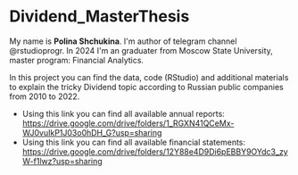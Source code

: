 # Dividend_MasterThesis

My name is **Polina Shchukina**. I'm author of telegram channel @rstudioprogr. 
In 2024 I'm an graduater from Moscow State University, master program: Financial Analytics. 

In this project you can find the data, code (RStudio) and additional materials to explain the tricky Dividend topic according to Russian public companies from 2010 to 2022. 

- Using this link you can find all available annual reports: https://drive.google.com/drive/folders/1_RGXN41QCeMx-WJ0vuIkP1J03o0hDH_G?usp=sharing
- Using this link you can find all available financial statements: https://drive.google.com/drive/folders/12Y88e4D9Di6pEBBY9OYdc3_zyW-f1lwz?usp=sharing 
